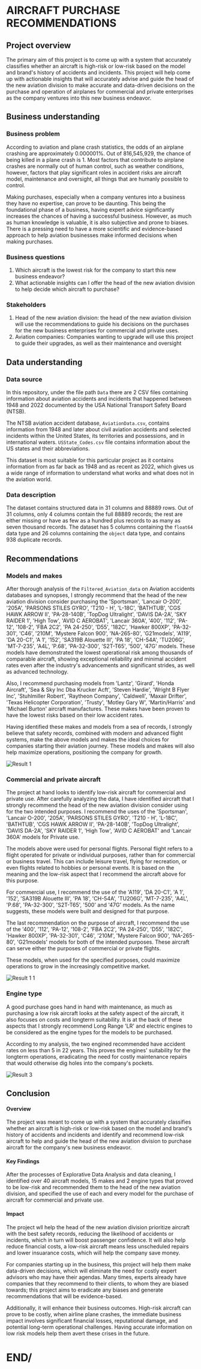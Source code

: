 # AIRCRAFT PURCHASE RECOMMENDATIONS

## Project overview
The primary aim of this project is to come up with a system that accurately classifies whether an aircraft is high-risk or low-risk based on the model and brand's history of accidents and incidents. 
This project will help come up with actionable insights that will accurately advise and guide the head of the new aviation division to make accurate and data-driven decisions on the purchase and operation of airplanes for commercial and private enterprises as the company ventures into this new business endeavor. 

## Business understanding
### Business problem
According to aviation and plane crash statistics, the odds of an airplane crashing are approximately 0.000001%. Out of 816,545,929, the chance of being killed in a plane crash is 1.
Most factors that contribute to airplane crashes are normally out of human control, such as weather conditions, however, factors that play significant roles in accident risks are aircraft model, maintenance and oversight, all things that are humanly possible to control.

Making purchases, especially when a company ventures into a business they have no expertise, can prove to be daunting. This being the foundational phase of a business, having expert advice significantly increases the chances of having a successful business. However, as much as human knowledge is valuable, it is also subjective and prone to biases. There is a pressing need to have a more scientific and evidence-based approach to help aviation businesses make informed decisions when making purchases.

### Business questions
1. Which aircraft is the lowest risk for the company to start this new business endeavor?
2. What actionable insights can I offer the head of the new aviation division to help decide which aircraft to purchase?

### Stakeholders
1. Head of the new aviation division: the head of the new aviation division will use the recommendations to guide his decisions on the purchases for the new business enterprises for commercial and private uses.
2. Aviation companies: Companies wanting to upgrade will use this project to guide their upgrades, as well as their maintenance and oversight

## Data understanding
### Data source
In this repository, under the file path `Data` there are 2 CSV files containing information about aviation accidents and incidents that happened between 1948 and 2022 documented by the USA National Transport Safety Board (NTSB).

The NTSB aviation accident database, `AviationData.csv`, contains information from 1948 and later about civil aviation accidents and selected incidents within the United States, its territories and possessions, and in international waters.
`USState_Codes.csv` file contains information about the US states and their abbreviations.

This dataset is most suitable for this particular project as it contains information from as far back as 1948 and as recent as 2022, which gives us a wide range of information to understand what works and what does not in the aviation world.

### Data description
The dataset contains structured data in 31 columns and 88889 rows. Out of 31 columns, only 4 columns contain the full 88889 records; the rest are either missing or have as few as a hundred plus records to as many as seven thousand records.
The dataset has 5 columns containing the `float64` data type and 26 columns containing the `object` data type, and contains 938 duplicate records.

## Recommendations
### Models and makes
After thorough analysis of the `Filtered_Aviation_data` on Aviation accidents databases and synopses, I strongly recommend that the head of the new aviation division consider purchasing the 'Sportsman', 'Lancair O-200', '205A', 'PARSONS STILES GYRO', 'T210 - H', 'L-18C', 'BATHTUB', 'CGS HAWK ARROW II', 'PA-28-140B', 'TopDog Ultralight', 'DAVIS DA-2A', 'SKY RAIDER 1', 'High Tow', 'AVID C AEROBAT', 'Lancair 360A', '400', '112', 'PA-12', '108-2', 'FBA 2C2', 'PA 24-250', 'D55', '182C', 'Hawker 800XP', 'PA-32-301', 'C46', '210M', 'Mystere Falcon 900', 'NA-265-80', 'G21models', 'A119', 'DA 20-C1', 'A 1', '152', 'SA319B Alouette III', 'PA 18', 'CH-54A', 'TU206G', 'MT-7-235', 'A4L', 'P.68', 'PA-32-300', 'S2T-T65', '500', '47G' models. These models have demonstrated the lowest operational risk among thousands of comparable aircraft, showing exceptional reliability and minimal accident rates even after the industry's advancements and significant strides, as well as advanced technology.

Also, I recommend purchasing models from 'Lantz', 'Girard', 'Honda Aircraft', 'Sea & Sky Inc Dba Krucker Acft', 'Steven Hardie', 'Wright B Flyer Inc', 'Stuhlmiller Robert', 'Raytheon Company', 'Caldwell', 'Maxair Drifter', 'Texas Helicopter Corporation', 'Trusty', 'Motley Gary W', 'Martin/Harris' and 'Michael Burton' aircraft manufactures. These makes have been proven to have the lowest risks based on their low accident rates.

Having identified these makes and models from a sea of records, I strongly believe that safety records, combined with modern and advanced flight systems, make the above models and makes the ideal choices for companies starting their aviation journey. These models and makes will also help maximize operations, positioning the company for growth.  

![Result 1](https://github.com/user-attachments/assets/e12c353f-5d04-4161-95b0-07d999617392)

### Commercial and private aircraft
The project at hand looks to identify low-risk aircraft for commercial and private use. After carefully analyzing the data, I have identified aircraft that I strongly recommend the head of the new aviation division consider using for the two intended purposes. I recommend the uses of the 'Sportsman', 'Lancair O-200', '205A', 'PARSONS STILES GYRO', 'T210 - H', 'L-18C', 'BATHTUB', 'CGS HAWK ARROW II', 'PA-28-140B', 'TopDog Ultralight', 'DAVIS DA-2A', 'SKY RAIDER 1', 'High Tow', 'AVID C AEROBAT' and 'Lancair 360A' models for Private use. 

The models above were used for personal flights. Personal flight refers to a flight operated for private or individual purposes, rather than for commercial or business travel. This can include leisure travel, flying for recreation, or even flights related to hobbies or personal events. It is based on the meaning and the low-risk aspect that I recommend the aircraft above for this purpose.

For commercial use, I recommend the use of the 'A119', 'DA 20-C1', 'A 1', '152', 'SA319B Alouette III', 'PA 18', 'CH-54A', 'TU206G', 'MT-7-235', 'A4L', 'P.68', 'PA-32-300', 'S2T-T65', '500' and '47G' models.  As the name suggests, these models were built and designed for that purpose.

The last recommendation on the purpose of aircraft, I recommend the use of the '400', '112', 'PA-12', '108-2', 'FBA 2C2', 'PA 24-250', 'D55', '182C', 'Hawker 800XP', 'PA-32-301', 'C46', '210M', 'Mystere Falcon 900', 'NA-265-80', 'G21models' models for both of the intended purposes. These aircraft can serve either the purposes of commercial or private flights. 

These models, when used for the specified purposes, could maximize operations to grow in the increasingly competitive market.

![Result 1 1](https://github.com/user-attachments/assets/a5f5e6ba-5174-4eb4-955b-4d336ba284ee)

### Engine type
A good purchase goes hand in hand with maintenance, as much as purchasing a low risk aircraft looks at the safety aspect of the aircraft, it also focuses on costs and longterm suitability. It is at the back of these aspects that I strongly recommend Long Range 'LR' and electric engines to be considered as the engine types for the models to be purchased.

According to my analysis, the two engined recommended have accident rates on less than 5 in 22 years. This proves the engines' suitability for the longterm operations, eradicating the need for costly maintenance repairs that would otherwise dig holes into the company's pockets.

![Result 3](https://github.com/user-attachments/assets/64b4f657-074e-4150-819c-b4f1bedf7825)


## Conclusion
#### Overview
The project was meant to come up with a system that accurately classifies whether an aircraft is high-risk or low-risk based on the model and brand's history of accidents and incidents and identify and recommend low-risk aircraft to help and guide the head of the new aviation division to purchase aircraft for the company's new business endeavor.

#### Key Findings
After the processes of Explorative Data Analysis and data cleaning, I identified over 40 aircraft models, 15 makes and 2 engine types that proved to be low-risk and recommended them to the head of the new aviation division, and specified the use of each and every model for the purchase of aircraft for commercial and private use. 

#### Impact
The project wll help the head of the new aviation division prioritize aircraft with the best safety records, reducing the likelihood of accidents or incidents, which in turn will boost passenger confidence. It will also help reduce financial costs, a low-risk aircraft means less unscheduled repairs and lower insuarance costs, which will help the company save money.

For companies starting up in the business, this project will help them make data-driven decisions, which will eliminate the need for costly expert advisors who may have their agendas. Many times, experts already have companies that they recommend to their clients, to whom they are biased towards; this project aims to eradicate any biases and generate recommendations that will be evidence-based.

Additionally, it will enhance their business outcomes. High-risk aircraft can prove to be costly, when airline plane crashes, the immediate business impact involves significant financial losses, reputational damage, and potential long-term operational challenges. Having accurate information on low risk models help them avert these crises in the future.

# END/
